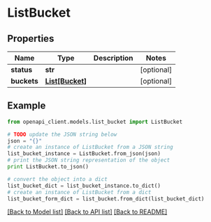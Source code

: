# ListBucket


## Properties
Name | Type | Description | Notes
------------ | ------------- | ------------- | -------------
**status** | **str** |  | [optional] 
**buckets** | [**List[Bucket]**](Bucket.md) |  | [optional] 

## Example

```python
from openapi_client.models.list_bucket import ListBucket

# TODO update the JSON string below
json = "{}"
# create an instance of ListBucket from a JSON string
list_bucket_instance = ListBucket.from_json(json)
# print the JSON string representation of the object
print ListBucket.to_json()

# convert the object into a dict
list_bucket_dict = list_bucket_instance.to_dict()
# create an instance of ListBucket from a dict
list_bucket_form_dict = list_bucket.from_dict(list_bucket_dict)
```
[[Back to Model list]](../README.md#documentation-for-models) [[Back to API list]](../README.md#documentation-for-api-endpoints) [[Back to README]](../README.md)


